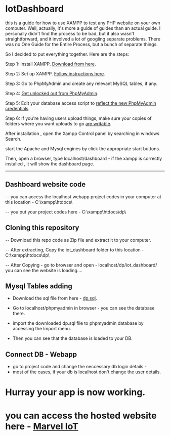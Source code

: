 # IotDashboard

 this is a guide for how to use XAMPP to test any PHP website on your own computer. Well, actually, it's more a guide of guides than an actual guide. I personally didn't find the process to be bad, but it also wasn't straightforward, and it involved a lot of googling separate problems. There was no One Guide for the Entire Process, but a bunch of separate things.

So I decided to put everything together. Here are the steps:

Step 1: Install XAMPP. [Download from here](https://www.apachefriends.org/index.html).

Step 2: Set up XAMPP. [Follow instructions here](http://sustainablewebdesign.com/book/resources/xampp/).

Step 3: Go to PhpMyAdmin and create any relevant MySQL tables, if any.

Step 4: [Get unlocked out from PhpMyAdmin](http://stackoverflow.com/questions/18807100/locked-out-of-phpmyadmin-with-xampp).

Step 5: Edit your database access script to [reflect the new PhpMyAdmin credentials](https://community.apachefriends.org/f/viewtopic.php?f=7&t=47691).

Step 6: If you're having users upload things, make sure your copies of folders where you want uploads to go [are writable](http://stackoverflow.com/questions/1070216/how-do-i-make-directory-writable).

After installation , open the Xampp Control panel by searching in windows Search.

start the Apache and Mysql engines by click the appropriate start buttons.

Then, open a browser, type localhost/dashboard - if the xampp is correctly installed , it will show the dashboard page.

--------------------------------------------------------------------------------------------------------------------------------------------------





## Dashboard website code

 -- you can access the localhost webapp project codes in your computer at this location - C:\xampp\htdocs\

 -- you put your project codes here - C:\xampp\htdocs\dp\





## Cloning this repository

 -- Download this repo code as Zip file and extract it to your computer.

 -- After extracting, Copy the iot_dashboard folder to this location - C:\xampp\htdocs\dp\

 -- After Copying - go to browser and open - localhost/dp/iot_dashboard/ 
    you can see the website is loading....




## Mysql Tables adding

 - Download the sql file from here - [dp.sql](https://drive.google.com/file/d/1Tr4U3KJ2Dma8o8uWcw4_LeSj7_BCC1q9/view?usp=sharing).

 - Go to localhost/phpmyadmin in browser - you can see the database there.

 - import the downloaded dp.sql file to phpmyadmin database by accessing the Import menu.

 - Then you can see that the database is loaded to your DB.




## Connect DB - Webapp

 - go to project code and change the neccessary db login details - 
 - most of the cases, if your db is localhost don't change the user details.



# Hurray your app is now working.

# you can access the hosted website here - [Marvel IoT]()